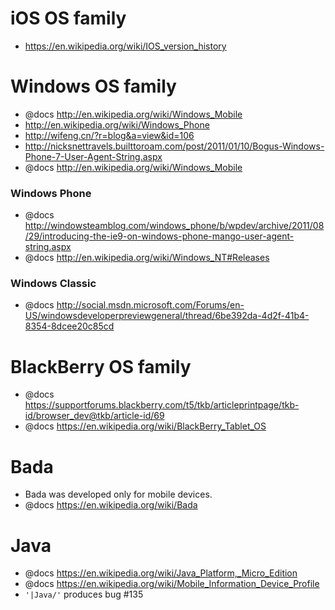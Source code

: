 # iOS OS family

* https://en.wikipedia.org/wiki/IOS_version_history

# Windows OS family

* @docs http://en.wikipedia.org/wiki/Windows_Mobile
* http://en.wikipedia.org/wiki/Windows_Phone
* http://wifeng.cn/?r=blog&a=view&id=106
* http://nicksnettravels.builttoroam.com/post/2011/01/10/Bogus-Windows-Phone-7-User-Agent-String.aspx
* @docs http://en.wikipedia.org/wiki/Windows_Mobile

### Windows Phone

* @docs http://windowsteamblog.com/windows_phone/b/wpdev/archive/2011/08/29/introducing-the-ie9-on-windows-phone-mango-user-agent-string.aspx
* @docs http://en.wikipedia.org/wiki/Windows_NT#Releases

### Windows Classic

* @docs http://social.msdn.microsoft.com/Forums/en-US/windowsdeveloperpreviewgeneral/thread/6be392da-4d2f-41b4-8354-8dcee20c85cd

# BlackBerry OS family

* @docs https://supportforums.blackberry.com/t5/tkb/articleprintpage/tkb-id/browser_dev@tkb/article-id/69
* @docs https://en.wikipedia.org/wiki/BlackBerry_Tablet_OS

# Bada

* Bada was developed only for mobile devices.
* @docs https://en.wikipedia.org/wiki/Bada

# Java

* @docs https://en.wikipedia.org/wiki/Java_Platform,_Micro_Edition
* @docs https://en.wikipedia.org/wiki/Mobile_Information_Device_Profile
* `'|Java/'` produces bug #135

